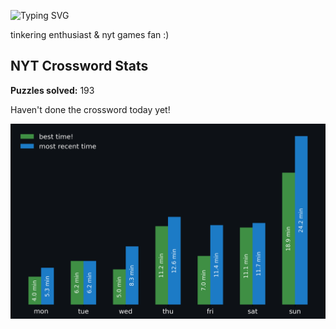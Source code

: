 ![Typing SVG](https://readme-typing-svg.demolab.com?font=Fira+Code&size=16&pause=700&color=FFFFFF&width=435&lines=hi+i'm+aimee!;nice+to+see+you+here!)

tinkering enthusiast & nyt games fan :)
<!-- START NYT-STATS -->
## NYT Crossword Stats
**Puzzles solved:** 193

Haven't done the crossword today yet!


![Solve Times](./nyt_stats_graph.png)
<!-- END NYT-STATS -->
